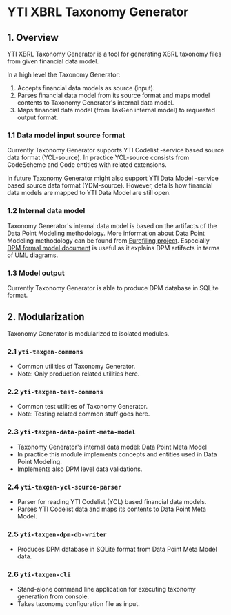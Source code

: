 # YTI XBRL Taxonomy Generator

## 1. Overview

YTI XBRL Taxonomy Generator is a tool for generating XBRL taxonomy files from given financial data model.

In a high level the Taxonomy Generator:
1. Accepts financial data models as source (input).
2. Parses financial data model from its source format and maps model contents to Taxonomy Generator's internal data model.
3. Maps financial data model (from TaxGen internal model) to requested output format.


### 1.1 Data model input source format
Currently Taxonomy Generator supports YTI Codelist -service based source data format (YCL-source).
In practice YCL-source consists from CodeScheme and Code entities with related extensions.

In future Taxonomy Generator might also support YTI Data Model -service based source data format (YDM-source).
However, details how financial data models are mapped to YTI Data Model are still open.


### 1.2 Internal data model
Taxonomy Generator's internal data model is based on the artifacts of the Data Point Modeling methodology.
More information about Data Point Modeling methodology can be found from 
[Eurofiling project](http://www.eurofiling.info/dpm/index.shtml).
Especially [DPM formal model document](http://www.eba.europa.eu/documents/10180/632822/Description+of+DPM+formal+model.pdf) 
is useful as it explains DPM artifacts in terms of UML diagrams. 


### 1.3 Model output
Currently Taxonomy Generator is able to produce DPM database in SQLite format.


## 2. Modularization
Taxonomy Generator is modularized to isolated modules.


### 2.1 `yti-taxgen-commons`
- Common utilities of Taxonomy Generator.
- Note: Only production related utilities here.


### 2.2 `yti-taxgen-test-commons`
- Common test utilities of Taxonomy Generator.
- Note: Testing related common stuff goes here.


### 2.3 `yti-taxgen-data-point-meta-model`
- Taxonomy Generator's internal data model: Data Point Meta Model
- In practice this module implements concepts and entities used in Data Point Modeling.
- Implements also DPM level data validations.


### 2.4 `yti-taxgen-ycl-source-parser`
- Parser for reading YTI Codelist (YCL) based financial data models.
- Parses YTI Codelist data and maps its contents to Data Point Meta Model.


### 2.5 `yti-taxgen-dpm-db-writer`
- Produces DPM database in SQLite format from Data Point Meta Model data.


### 2.6 `yti-taxgen-cli`
- Stand-alone command line application for executing taxonomy generation from console.
- Takes taxonomy configuration file as input.

